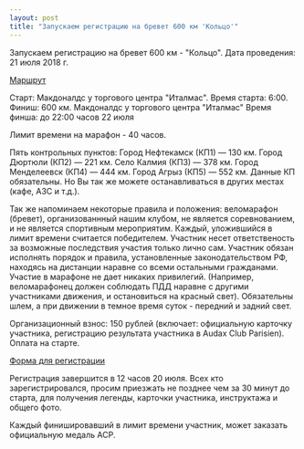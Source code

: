 ```yaml
---
layout: post
title: "Запускаем регистрацию на бревет 600 км 'Кольцо'"
---
```


Запускаем регистрацию на бревет 600 км - "Кольцо".
Дата проведения: 21 июля 2018 г. 

<p><a href="https://clck.ru/DpvfT">Маршрут</a></p>

Старт: Макдоналдс у торгового центра "Италмас". 
Время старта: 6:00. 
Финиш: 600 км. Макдоналдс у торгового центра "Италмас"
Время финша: до 22:00 часов 22 июля

Лимит времени на марафон - 40 часов.

Пять контрольных пунктов:
Город Нефтекамск (КП1) — 130 км.
Город Дюртюли (КП2) — 221 км.
Село Калмия (КП3) — 378 км.
Город Менделеевск (КП4) — 444 км.
Город Агрыз (КП5) — 552 км.
Данные КП обязательны. Но Вы так же можете останавливаться в других местах (кафе, АЗС и т.д.). 

Так же напоминаем некоторые правила и положения: веломарафон (бревет), организованнный нашим клубом, не является соревнованием, и не является спортивным мероприятим. Каждый, уложившийся в лимит времени считается победителем. 
Участник несет ответственость за возможные последствия участия только лично сам. Участник обязан исполнять порядок и правила, установленные законодательством РФ, находясь на дистанции наравне со всеми остальными гражданами. Участие в марафоне не дает никаких привилегий. (Например, веломарафонец должен соблюдать ПДД наравне с другими участниками движения, и остановиться на красный свет).
Обязательны шлем, а при движении в темное время суток - передний и задний свет.

Организационный взнос: 150 рублей (включает: официальную карточку участника, регистрацию результата участника в Audax Club Parisien). Оплата на старте.

<p><a href="https://clck.ru/DpvRB">Форма для регистрации</a></p>
Регистрация завершится в 12 часов 20 июля.
Всех кто зарегистрировался, просим приезжать не позднее чем за 30 минут до старта, для получения легенды, карточки участника, инструктажа и общего фото.

Каждый финишировавший в лимит времени участник, может заказать официальную медаль ACP.

